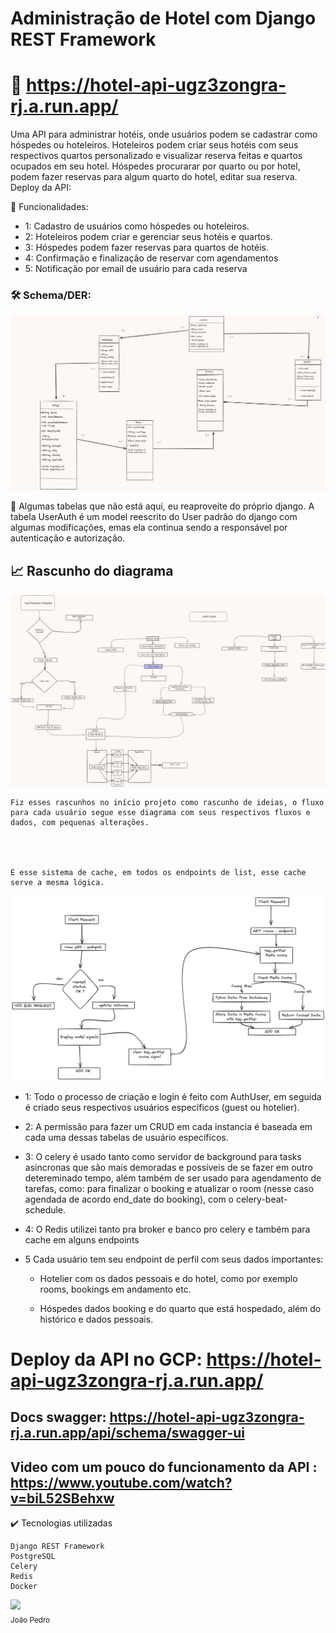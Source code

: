  # Administração de Hotel com Django REST Framework
 
#  🚀 https://hotel-api-ugz3zongra-rj.a.run.app/

Uma API para administrar hotéis, onde usuários podem se cadastrar como hóspedes ou hoteleiros. Hoteleiros podem criar seus hotéis com seus respectivos quartos personalizado e visualizar reserva feitas e quartos ocupados em seu hotel. Hóspedes procurarar por quarto ou por hotel, podem fazer reservas para algum quarto do hotel, editar sua reserva.
Deploy da API:

🔨 Funcionalidades:
- 1: Cadastro de usuários como hóspedes ou hoteleiros.
- 2: Hoteleiros podem criar e gerenciar seus hotéis e quartos.
- 3: Hóspedes podem fazer reservas para quartos de hotéis.
- 4: Confirmação e finalização de reservar com agendamentos
- 5: Notificação por email de usuário para cada reserva 



### 🛠️ Schema/DER:
![DER](/api/utils/deploy/DER-ENTIDADES.png)

💬 
    Algumas tabelas que não está aqui, eu reaproveite do próprio django. A tabela UserAuth é um model reescrito do User padrão do django com algumas modificações, emas ela continua sendo a responsável por autenticação e autorização. 


## 📈 Rascunho do diagrama 
![DIAGRAMA](/api/utils/deploy/schema.png)


    Fiz esses rascunhos no início projeto como rascunho de ideias, o fluxo para cada usuário segue esse diagrama com seus respectivos fluxos e dados, com pequenas alterações.



 
    E esse sistema de cache, em todos os endpoints de list, esse cache serve a mesma lógica.
    
![DIAGRAMA](/api/utils/deploy/cachec.png)    

    

- 1: Todo o processo de criação e login é feito com AuthUser, em seguida é criado seus respectivos usuários específicos (guest ou hotelier).

- 2: A permissão para fazer um CRUD em cada instancia é baseada em cada uma dessas  tabelas de usuário específicos.

- 3: O celery é usado tanto como servidor de background para tasks asincronas  que são mais demoradas e possíveis de se fazer em outro detereminado tempo, além também de ser usado para agendamento de tarefas, como: para finalizar o booking e atualizar o room (nesse caso agendada de acordo end_date do booking), com o celery-beat-schedule.

- 4: O Redis utilizei tanto pra broker e banco pro celery e também para cache em alguns endpoints  

- 5 Cada usuário tem seu endpoint de perfil com seus dados importantes: 
    - Hotelier com os dados pessoais e do hotel, como por exemplo rooms, bookings em andamento etc.

    - Hóspedes dados booking e do quarto que está hospedado, além do histórico e dados pessoais.


# Deploy da API no GCP:   https://hotel-api-ugz3zongra-rj.a.run.app/


## Docs swagger: https://hotel-api-ugz3zongra-rj.a.run.app/api/schema/swagger-ui


## Video com um pouco do funcionamento da API : https://www.youtube.com/watch?v=biL52SBehxw


    

✔️ Tecnologias utilizadas

    Django REST Framework
    PostgreSQL
    Celery
    Redis
    Docker
    

<img loading="lazy" src="https://avatars.githubusercontent.com/u/88624922?v=4" width=115><br><sub>João Pedro</sub>
